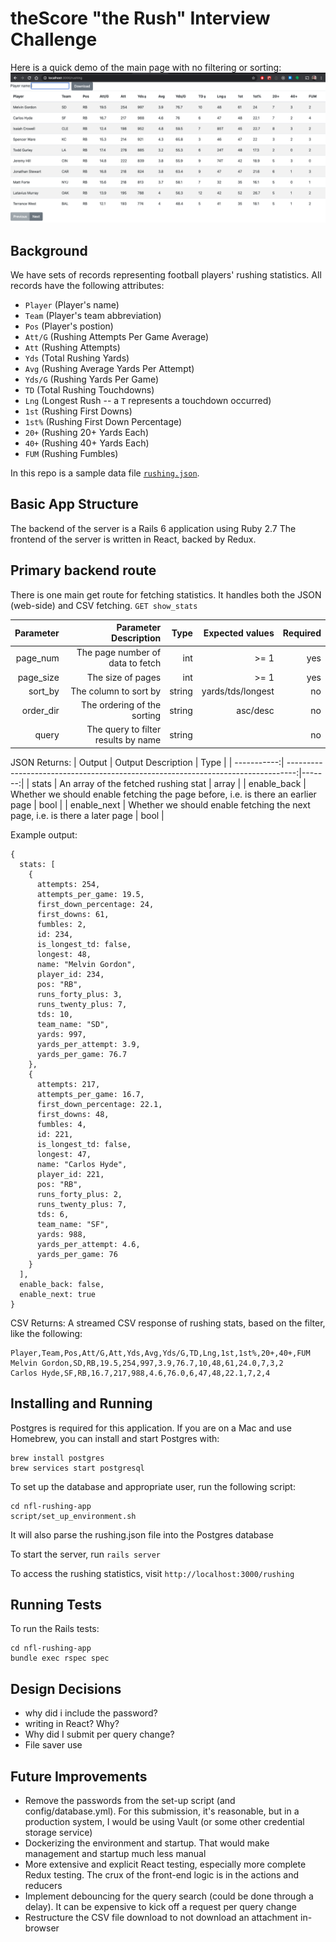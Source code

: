 # theScore "the Rush" Interview Challenge
Here is a quick demo of the main page with no filtering or sorting:
![Screenshot](./screenshot.png)

## Background
We have sets of records representing football players' rushing statistics. All records have the following attributes:
* `Player` (Player's name)
* `Team` (Player's team abbreviation)
* `Pos` (Player's postion)
* `Att/G` (Rushing Attempts Per Game Average)
* `Att` (Rushing Attempts)
* `Yds` (Total Rushing Yards)
* `Avg` (Rushing Average Yards Per Attempt)
* `Yds/G` (Rushing Yards Per Game)
* `TD` (Total Rushing Touchdowns)
* `Lng` (Longest Rush -- a `T` represents a touchdown occurred)
* `1st` (Rushing First Downs)
* `1st%` (Rushing First Down Percentage)
* `20+` (Rushing 20+ Yards Each)
* `40+` (Rushing 40+ Yards Each)
* `FUM` (Rushing Fumbles)

In this repo is a sample data file [`rushing.json`](/rushing.json).

## Basic App Structure
The backend of the server is a Rails 6 application using Ruby 2.7
The frontend of the server is written in React, backed by Redux.

## Primary backend route
There is one main get route for fetching statistics. It handles both the JSON (web-side) and CSV fetching.
`GET show_stats`

| Parameter | Parameter Description               | Type   | Expected values   | Required |
| ---------:| -----------------------------------:|-------:| -----------------:| --------:|
| page_num  | The page number of data to fetch    | int    | >= 1              | yes      |
| page_size | The size of pages                   | int    | >= 1              | yes      |
| sort_by   | The column to sort by               | string | yards/tds/longest | no       |
| order_dir | The ordering of the sorting         | string | asc/desc          | no       |
| query     | The query to filter results by name | string | <any value>       | no       |

JSON Returns:
| Output      | Output Description                                                               | Type   |
| -----------:| --------------------------------------------------------------------------------:|-------:|
| stats       | An array of the fetched rushing stat                                             | array  |
| enable_back | Whether we should enable fetching the page before, i.e. is there an earlier page | bool   |
| enable_next | Whether we should enable fetching the next page, i.e. is there a later page      | bool   |

Example output:
```
{
  stats: [
    {
      attempts: 254,
      attempts_per_game: 19.5,
      first_down_percentage: 24,
      first_downs: 61,
      fumbles: 2,
      id: 234,
      is_longest_td: false,
      longest: 48,
      name: "Melvin Gordon",
      player_id: 234,
      pos: "RB",
      runs_forty_plus: 3,
      runs_twenty_plus: 7,
      tds: 10,
      team_name: "SD",
      yards: 997,
      yards_per_attempt: 3.9,
      yards_per_game: 76.7
    },
    {
      attempts: 217,
      attempts_per_game: 16.7,
      first_down_percentage: 22.1,
      first_downs: 48,
      fumbles: 4,
      id: 221,
      is_longest_td: false,
      longest: 47,
      name: "Carlos Hyde",
      player_id: 221,
      pos: "RB",
      runs_forty_plus: 2,
      runs_twenty_plus: 7,
      tds: 6,
      team_name: "SF",
      yards: 988,
      yards_per_attempt: 4.6,
      yards_per_game: 76
    }
  ],
  enable_back: false,
  enable_next: true
}
```

CSV Returns:
A streamed CSV response of rushing stats, based on the filter, like the following:
```
Player,Team,Pos,Att/G,Att,Yds,Avg,Yds/G,TD,Lng,1st,1st%,20+,40+,FUM
Melvin Gordon,SD,RB,19.5,254,997,3.9,76.7,10,48,61,24.0,7,3,2
Carlos Hyde,SF,RB,16.7,217,988,4.6,76.0,6,47,48,22.1,7,2,4
```

## Installing and Running
Postgres is required for this application. If you are on a Mac and use Homebrew, you can install and start Postgres with:
```
brew install postgres
brew services start postgresql
```

To set up the database and appropriate user, run the following script:
```
cd nfl-rushing-app
script/set_up_environment.sh
```
It will also parse the rushing.json file into the Postgres database

To start the server, run `rails server`

To access the rushing statistics, visit `http://localhost:3000/rushing`

## Running Tests
To run the Rails tests:
```
cd nfl-rushing-app
bundle exec rspec spec
```

## Design Decisions
- why did i include the password?
- writing in React? Why?
- Why did I submit per query change?
- File saver use

## Future Improvements
* Remove the passwords from the set-up script (and config/database.yml). For this submission, it's reasonable, but in a production system, I would be using Vault (or some other credential storage service)
* Dockerizing the environment and startup. That would make management and startup much less manual
* More extensive and explicit React testing, especially more complete Redux testing. The crux of the front-end logic is in the actions and reducers
* Implement debouncing for the query search (could be done through a delay). It can be expensive to kick off a request per query change
* Restructure the CSV file download to not download an attachment in-browser
